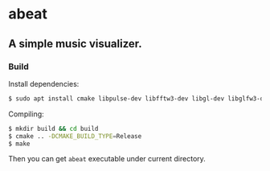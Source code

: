 
# abeat

## A simple music visualizer.

### Build

Install dependencies:

```sh
$ sudo apt install cmake libpulse-dev libfftw3-dev libgl-dev libglfw3-dev libglm-dev
```

Compiling:

```sh
$ mkdir build && cd build
$ cmake .. -DCMAKE_BUILD_TYPE=Release
$ make
```

Then you can get `abeat` executable under current directory.
